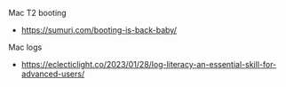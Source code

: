 Mac T2 booting
- https://sumuri.com/booting-is-back-baby/

Mac logs
- https://eclecticlight.co/2023/01/28/log-literacy-an-essential-skill-for-advanced-users/
